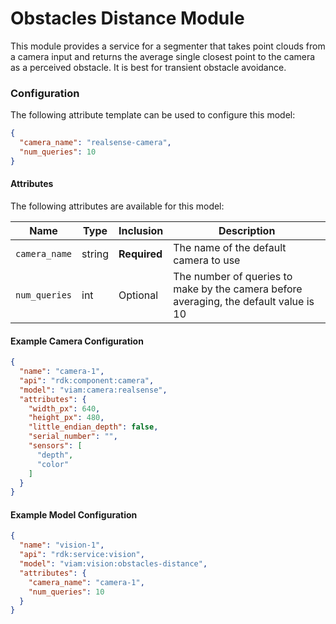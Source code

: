 # Obstacles Distance Module

This module provides a service for a segmenter that takes point clouds from a camera input and returns the average single closest point to the camera as a perceived obstacle. It is best for transient obstacle avoidance.

### Configuration
The following attribute template can be used to configure this model:

```json
{
  "camera_name": "realsense-camera",
  "num_queries": 10
}
```

#### Attributes

The following attributes are available for this model:

| Name          | Type   | Inclusion | Description                |
|---------------|--------|-----------|----------------------------|
| `camera_name` | string | **Required**  | The name of the default camera to use |
| `num_queries` | int    | Optional  | The number of queries to make by the camera before averaging, the default value is 10 |

#### Example Camera Configuration

```json
{
  "name": "camera-1",
  "api": "rdk:component:camera",
  "model": "viam:camera:realsense",
  "attributes": {
    "width_px": 640,
    "height_px": 480,
    "little_endian_depth": false,
    "serial_number": "",
    "sensors": [
      "depth",
      "color"
    ]
  }
}
```

#### Example Model Configuration

```json
{
  "name": "vision-1",
  "api": "rdk:service:vision",
  "model": "viam:vision:obstacles-distance",
  "attributes": {
    "camera_name": "camera-1",
    "num_queries": 10
  }
}
```
